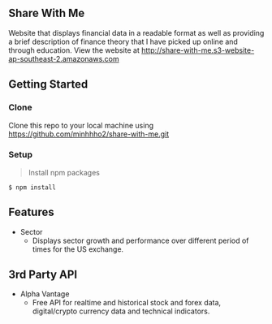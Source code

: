 ## Share With Me
Website that displays financial data in a readable format as well as providing a brief description of finance theory that I have picked up online and through education.
View the website at http://share-with-me.s3-website-ap-southeast-2.amazonaws.com

## Getting Started

### Clone
Clone this repo to your local machine using https://github.com/minhhho2/share-with-me.git

### Setup
> Install npm packages
``` shell
$ npm install
```

## Features
- Sector
  - Displays sector growth and performance over different period of times for the US exchange.

## 3rd Party API
- Alpha Vantage
  - Free API for realtime and historical stock and forex data, digital/crypto currency data and technical indicators.
 
